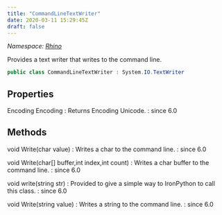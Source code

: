 ```yaml
---
title: "CommandLineTextWriter"
date: 2020-03-11 15:29:45Z
draft: false
---
```


*Namespace: [Rhino](../)*

Provides a text writer that writes to the command line.
```cs
public class CommandLineTextWriter : System.IO.TextWriter
```
## Properties

Encoding Encoding
: Returns Encoding Unicode.
: since 6.0
## Methods

void Write(char value)
: Writes a char to the command line.
: since 6.0

void Write(char[] buffer,int index,int count)
: Writes a char buffer to the command line.
: since 6.0

void write(string str)
: Provided to give a simple way to IronPython to call this class.
: since 6.0

void Write(string value)
: Writes a string to the command line.
: since 6.0
